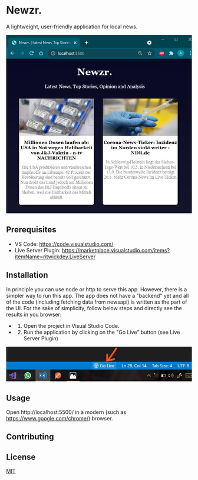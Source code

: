 # Newzr.
A lightweight, user-friendly application for local news.

![newzr screenshot](/images/newzr.JPG)


## Prerequisites

* VS Code: https://code.visualstudio.com/
* Live Server Plugin: https://marketplace.visualstudio.com/items?itemName=ritwickdey.LiveServer 

## Installation
In principle you can use node or http to serve this app. However, there is a simpler way to run this app. The app does not have a "backend" yet and all of the code (including fetching data from newsapi) is written as the part of the UI. For the sake of simplicity, follow below steps and directly see the results in you browser:

* 1. Open the project in Visual Studio Code.
* 2. Run the application by clicking on the "Go Live" button (see Live Server Plugin)

![live server button](/images/vscode-live-server.jpg)

## Usage

Open http://localhost:5500/ in a modern (such as https://www.google.com/chrome/) browser.

## Contributing


## License
[MIT](https://choosealicense.com/licenses/mit/)
